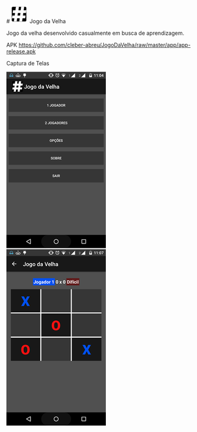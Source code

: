#![icone](https://raw.githubusercontent.com/cleber-abreu/JogoDaVelha/master/app/src/main/res/mipmap-mdpi/ic_launcher.png) Jogo da Velha

Jogo da velha desenvolvido casualmente em busca de aprendizagem.

APK
https://github.com/cleber-abreu/JogoDaVelha/raw/master/app/app-release.apk


Captura de Telas

![Imagem de captura de tela](https://raw.githubusercontent.com/cleber-abreu/JogoDaVelha/master/ScreenShots/SC-2016-02-03-110625.png) ![Imagem de captura de tela](https://raw.githubusercontent.com/cleber-abreu/JogoDaVelha/master/ScreenShots/SC-2016-02-03-110745.png)
